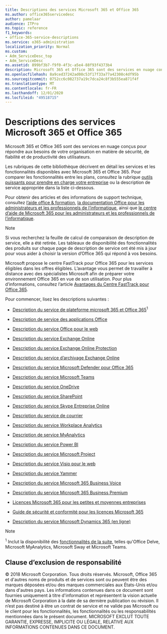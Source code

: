 ```yaml
---
title: Descriptions des services Microsoft 365 et Office 365
ms.author: office365servicedesc
author: pamelaar
audience: ITPro
ms.topic: reference
f1_keywords:
- office-365-service-descriptions
ms.service: o365-administration
localization_priority: Normal
ms.custom:
- Adm_ServiceDesc_top
- Adm_ServiceDesc
ms.assetid: 899bf3b7-f9f0-4f3c-a5e4-88f93f4373b4
description: Microsoft 365 et Office 365 sont des services en nuage conçus pour répondre aux besoins de votre organisation en matière de sécurité, de fiabilité et de productivité des utilisateurs.
ms.openlocfilehash: 8a9ced37242ad08c53f17f33a77a42308c4df95b
ms.sourcegitcommit: 0752cc6c082737a19c7dca24c8f3b555ea871f4f
ms.translationtype: MT
ms.contentlocale: fr-FR
ms.lasthandoff: 12/01/2020
ms.locfileid: "49518715"
---
```

# <a name="microsoft-365-and-office-365-service-descriptions"></a>Descriptions des services Microsoft 365 et Office 365 

Microsoft 365 et Office 365 sont des services en nuage conçus pour répondre aux besoins de votre organisation en matière de sécurité, de fiabilité et de productivité des utilisateurs. 
  
Les rubriques de cette bibliothèque décrivent en détail les services et les fonctionnalités disponibles avec Microsoft 365 et Office 365. Pour comparer les fonctionnalités entre les plans, consultez la rubrique [outils puissants pour prendre en charge votre entreprise](https://go.microsoft.com/fwlink/?LinkID=799177&amp;clcid=0x409) ou la description de service appropriée dans la liste ci-dessous. 
  
Pour obtenir des articles et des informations de support technique, consultez [l’aide office & formation](https://support.office.com/), [la documentation Office pour les administrateurs et les professionnels de l’informatique](https://docs.microsoft.com/office/), ainsi que [le centre d’aide de Microsoft 365 pour les administrateurs et les professionnels de l’informatique](https://docs.microsoft.com/microsoft-365/).
  
> [!NOTE]
> Si vous recherchez la feuille de calcul de comparaison de description de service, elle a été retirée. Les tableaux de disponibilité des fonctionnalités des produits sur chaque page de description de service ont été mis à jour pour vous aider à choisir la version d’Office 365 qui répond à vos besoins. 
  
Microsoft propose le centre FastTrack pour Office 365 pour les services éligibles dans les offres éligibles. L’avantage vous permet de travailler à distance avec des spécialistes Microsoft afin de préparer votre environnement Office 365 en vue de son utilisation. Pour plus d’informations, consultez l’article [Avantages du Centre FastTrack pour Office 365](https://docs.microsoft.com/fasttrack/O365-fasttrack-benefit-for-office-365).
  
Pour commencer, lisez les descriptions suivantes :
  
- [Description du service de plateforme microsoft 365 et Office 365](office-365-platform-service-description/office-365-platform-service-description.md)<sup>1</sup>

- [Description de service des applications Office](office-applications-service-description/office-applications-service-description.md)

- [Description du service Office pour le web](office-online-service-description/office-online-service-description.md)

- [Description du service Exchange Online](exchange-online-service-description/exchange-online-service-description.md)

- [Description du service Exchange Online Protection](exchange-online-protection-service-description/exchange-online-protection-service-description.md)

- [Description du service d’archivage Exchange Online](exchange-online-archiving-service-description/exchange-online-archiving-service-description.md)

- [Description du service Microsoft Defender pour Office 365](office-365-advanced-threat-protection-service-description.md)

- [Description du service Microsoft Teams](teams-service-description.md)

- [Description du service OneDrive](onedrive-for-business-service-description.md)

- [Description du service SharePoint](sharepoint-online-service-description/sharepoint-online-service-description.md)

- [Description du service Skype Entreprise Online](skype-for-business-online-service-description/skype-for-business-online-service-description.md)

- [Description du service de courrier](briefing-service-description.md)

- [Description du service Workplace Analytics](workplace-analytics-service-description.md)

- [Description de service MyAnalytics](mya-service-description.md)

- [Description du service Power BI](power-bi-service-description.md)

- [Description du service Microsoft Project](project-online-service-description/project-online-service-description.md)

- [Description du service Visio pour le web](visio-online-service-description/visio-online-service-description.md)

- [Description du service Yammer](yammer-service-description/yammer-service-description.md)

- [Description du service Microsoft 365 Business Voice](microsoft-365-business-voice-service-description.md)

- [Description du service Microsoft 365 Business Premium](microsoft-365-service-descriptions/microsoft-365-business-service-description.md)

- [Licences Microsoft 365 pour les petites et moyennes entreprises](microsoft-365-service-descriptions/licensing-microsoft-365-in-smb.md)

- [Guide de sécurité et conformité pour les licences Microsoft 365](microsoft-365-service-descriptions/microsoft-365-tenantlevel-services-licensing-guidance/microsoft-365-security-compliance-licensing-guidance.md)

- [Description du service Microsoft Dynamics 365 (en ligne)](microsoft-dynamics-365-online-service-description.md)

> [!NOTE]
> <sup>1</sup> Inclut la disponibilité des [fonctionnalités de la suite](https://docs.microsoft.com/office365/servicedescriptions/office-365-platform-service-description/office-365-suite-features), telles qu'Office Delve, Microsoft MyAnalytics, Microsoft Sway et Microsoft Teams.
  
## <a name="disclaimer"></a>Clause d’exclusion de responsabilité

&copy; 2018 Microsoft Corporation. Tous droits réservés. Microsoft, Office 365 et d'autres noms de produits et de services sont ou peuvent être des marques déposées et/ou des marques commerciales aux États-Unis et/ou dans d'autres pays. Les informations contenues dans ce document sont fournies uniquement à titre d'information et représentent la vision actuelle de Microsoft Corporation à la date de sa dernière publication ou révision. Il n’est pas destiné à être un contrat de service et ne valide pas Microsoft ou le client pour les fonctionnalités, les fonctionnalités ou les responsabilités mentionnées dans le présent document. MICROSOFT EXCLUT TOUTE GARANTIE, EXPRESSE, IMPLICITE OU LÉGALE, RELATIVE AUX INFORMATIONS CONTENUES DANS CE DOCUMENT.
 